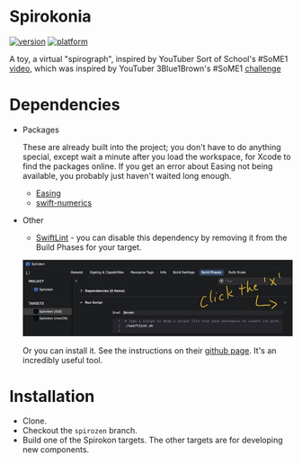 # Spirokonia

[![version](https://img.shields.io/badge/version-v0.2-blue?style=plastic)](https://www.github.com/SaganRitual/Spirokonia)
[![platform](https://img.shields.io/badge/platform-ios%20%7C%20macos-lightgrey?style=plastic)](https://www.github.com/SaganRitual/Spirokonia)

A toy, a virtual "spirograph", inspired by YouTuber Sort of School's #SoME1
[video](https://youtu.be/n-e9C8g5x68), which was inspired by YouTuber 3Blue1Brown's #SoME1
[challenge](https://youtu.be/ojjzXyQCzso)

# Dependencies

* Packages

  These are already built into the project; you don't have to do anything special, except wait a
  minute after you load the workspace, for Xcode to find the packages online. If you get an error
  about Easing not being available, you probably just haven't waited long enough.

  * [Easing](https://github.com/manuelCarlos/Easing)
  * [swift-numerics](https://github.com/apple/swift-numerics)

* Other

  * [SwiftLint](https://github.com/realm/SwiftLint) - you can disable this dependency by removing
  it from the Build Phases for your target.
  
  ![Click on the x](./Spirokon/Shared/Doc/disable-swiftlint.jpg)
  
  Or you can install it. See the instructions on their
  [github page](https://github.com/realm/SwiftLint). It's an incredibly useful tool.

# Installation

* Clone.
* Checkout the `spirozen` branch.
* Build one of the Spirokon targets. The other targets are for developing new components.
